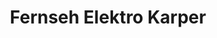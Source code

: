 ---
title: "Fernseh Elektro Karper"
url: /schoenberg-holstein/fernseh-elektro-karper/
shop: Elektronik
---